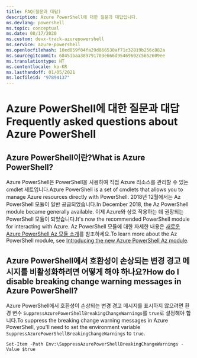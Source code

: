 ```yaml
---
title: FAQ(질문과 대답)
description: Azure PowerShell에 대한 질문과 대답입니다.
ms.devlang: powershell
ms.topic: conceptual
ms.date: 08/17/2020
ms.custom: devx-track-azurepowershell
ms.service: azure-powershell
ms.openlocfilehash: 10ed859f04fa29d866530af71c32819b256c882a
ms.sourcegitcommit: 68451baa389791703e666d95469602c5652609ee
ms.translationtype: HT
ms.contentlocale: ko-KR
ms.lasthandoff: 01/05/2021
ms.locfileid: "97894137"
---
```

# <a name="frequently-asked-questions-about-azure-powershell"></a><span data-ttu-id="91cd9-103">Azure PowerShell에 대한 질문과 대답</span><span class="sxs-lookup"><span data-stu-id="91cd9-103">Frequently asked questions about Azure PowerShell</span></span>

## <a name="what-is-azure-powershell"></a><span data-ttu-id="91cd9-104">Azure PowerShell이란?</span><span class="sxs-lookup"><span data-stu-id="91cd9-104">What is Azure PowerShell?</span></span>

<span data-ttu-id="91cd9-105">Azure PowerShell은 PowerShell을 사용하여 직접 Azure 리소스를 관리할 수 있는 cmdlet 세트입니다.</span><span class="sxs-lookup"><span data-stu-id="91cd9-105">Azure PowerShell is a set of cmdlets that allows you to manage Azure resources directly with PowerShell.</span></span> <span data-ttu-id="91cd9-106">2018년 12월에서는 Az PowerShell 모듈이 일반 공급되었습니다.</span><span class="sxs-lookup"><span data-stu-id="91cd9-106">In December 2018, the Az PowerShell module became generally available.</span></span> <span data-ttu-id="91cd9-107">이제 Azure와 상호 작용하는 데 권장되는 PowerShell 모듈이 되었습니다.</span><span class="sxs-lookup"><span data-stu-id="91cd9-107">It's now the recommended PowerShell module for interacting with Azure.</span></span> <span data-ttu-id="91cd9-108">Az PowerShell 모듈에 대한 자세한 내용은 [새로운 Azure PowerShell Az 모듈 소개](/powershell/azure/new-azureps-module-az)를 참조하세요.</span><span class="sxs-lookup"><span data-stu-id="91cd9-108">To learn more about the Az PowerShell module, see [Introducing the new Azure PowerShell Az module](/powershell/azure/new-azureps-module-az).</span></span>

## <a name="how-do-i-disable-breaking-change-warning-messages-in-azure-powershell"></a><span data-ttu-id="91cd9-109">Azure PowerShell에서 호환성이 손상되는 변경 경고 메시지를 비활성화하려면 어떻게 해야 하나요?</span><span class="sxs-lookup"><span data-stu-id="91cd9-109">How do I disable breaking change warning messages in Azure PowerShell?</span></span>

<span data-ttu-id="91cd9-110">Azure PowerShell에서 호환성이 손상되는 변경 경고 메시지를 표시하지 않으려면 환경 변수 `SuppressAzurePowerShellBreakingChangeWarnings`를 `true`로 설정해야 합니다.</span><span class="sxs-lookup"><span data-stu-id="91cd9-110">To suppress the breaking change warning messages in Azure PowerShell, you'll need to set the environment variable `SuppressAzurePowerShellBreakingChangeWarnings` to `true`.</span></span>

```azurepowershell
Set-Item -Path Env:\SuppressAzurePowerShellBreakingChangeWarnings -Value $true
```
